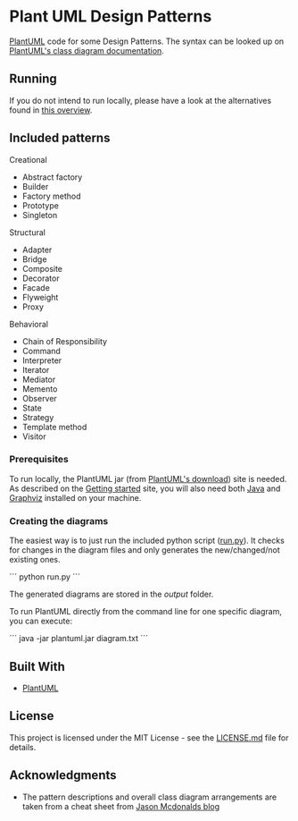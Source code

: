 # Plant UML Design Patterns

[PlantUML](http://plantuml.com/index) code for some Design Patterns.
The syntax can be looked up on [PlantUML's class diagram documentation](http://plantuml.com/class-diagram).


## Running

If you do not intend to run locally, please have a look at the alternatives found in [this overview](http://plantuml.com/running).


## Included patterns

Creational
- Abstract factory
- Builder
- Factory method
- Prototype
- Singleton

Structural
- Adapter
- Bridge
- Composite
- Decorator
- Facade
- Flyweight
- Proxy

Behavioral
- Chain of Responsibility
- Command
- Interpreter
- Iterator
- Mediator
- Memento
- Observer
- State
- Strategy
- Template method
- Visitor


### Prerequisites

To run locally, the PlantUML jar (from [PlantUML's download](http://plantuml.com/download)) site is needed.
As described on the [Getting started](http://plantuml.com/starting) site, you will also need both [Java](https://www.java.com/en/download/) and [Graphviz](https://www.graphviz.org/) installed on your machine.

### Creating the diagrams
The easiest way is to just run the included python script ([run.py](run.py)).
It checks for changes in the diagram files and only generates the new/changed/not existing ones.

´´´
python run.py
´´´

The generated diagrams are stored in the *output* folder.

To run PlantUML directly from the command line for one specific diagram, you can execute:

´´´
java -jar plantuml.jar diagram.txt
´´´


## Built With

* [PlantUML](http://plantuml.com/)

## License

This project is licensed under the MIT License - see the [LICENSE.md](LICENSE.md) file for details.

## Acknowledgments

* The pattern descriptions and overall class diagram arrangements are taken from a cheat sheet from [Jason Mcdonalds blog](http://www.mcdonaldland.info/2007/11/28/40/)
